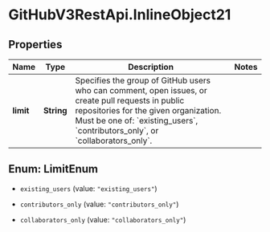 # GitHubV3RestApi.InlineObject21

## Properties

Name | Type | Description | Notes
------------ | ------------- | ------------- | -------------
**limit** | **String** | Specifies the group of GitHub users who can comment, open issues, or create pull requests in public repositories for the given organization. Must be one of: &#x60;existing_users&#x60;, &#x60;contributors_only&#x60;, or &#x60;collaborators_only&#x60;. | 



## Enum: LimitEnum


* `existing_users` (value: `"existing_users"`)

* `contributors_only` (value: `"contributors_only"`)

* `collaborators_only` (value: `"collaborators_only"`)




